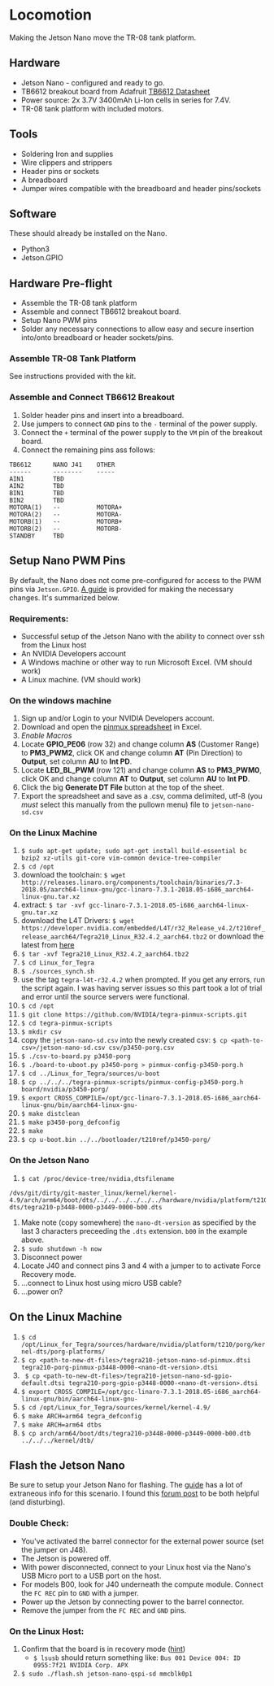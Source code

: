 # Locomotion

Making the Jetson Nano move the TR-08 tank platform.

## Hardware

* Jetson Nano - configured and ready to go.
* TB6612 breakout board from Adafruit [TB6612 Datasheet](resources/TB6612FNG_datasheet_en_20121101.pdf)
* Power source: 2x 3.7V 3400mAh Li-Ion cells in series for 7.4V.
* TR-08 tank platform with included motors.

## Tools

* Soldering Iron and supplies
* Wire clippers and strippers
* Header pins or sockets
* A breadboard
* Jumper wires compatible with the breadboard and header pins/sockets

## Software

These should already be installed on the Nano.

* Python3
* Jetson.GPIO

## Hardware Pre-flight

* Assemble the TR-08 tank platform
* Assemble and connect TB6612 breakout board.
* Setup Nano PWM pins
* Solder any necessary connections to allow easy and secure insertion into/onto breadboard or header sockets/pins.

### Assemble TR-08 Tank Platform

See instructions provided with the kit.

### Assemble and Connect TB6612 Breakout

1. Solder header pins and insert into a breadboard.
1. Use jumpers to connect `GND` pins to the `-` terminal of the power supply.
1. Connect the `+` terminal of the power supply to the `VM` pin of the breakout board.
1. Connect the remaining pins ass follows:

```
TB6612		NANO J41	OTHER
------		--------	-----
AIN1		TBD
AIN2		TBD
BIN1		TBD
BIN2		TBD
MOTORA(1)	--			MOTORA+
MOTORA(2)	--			MOTORA-
MOTORB(1)	--			MOTORB+
MOTORB(2)	--			MOTORB-
STANDBY		TBD
```

## Setup Nano PWM Pins

By default, the Nano does not come pre-configured for access to the PWM pins via `Jetson.GPIO`. [A guide](resources/customizing_the_jetson_nano_40-pin_expansion_header_v1.2.pdf) is provided for making the necessary changes. It's summarized below.

### Requirements:

* Successful setup of the Jetson Nano with the ability to connect over ssh from the Linux host
* An NVIDIA Developers account
* A Windows machine or other way to run Microsoft Excel. (VM should work)
* A Linux machine. (VM should work)


### On the windows machine

1. Sign up and/or Login to your NVIDIA Developers account.
1. Download and open the [pinmux spreadsheet](https://developer.nvidia.com/jetson-nano-pinmux) in Excel.
1. *Enable Macros*
1. Locate **GPIO_PE06** (row 32) and change column **AS** (Customer Range) to **PM3_PWM2**, click OK and change column **AT** (Pin Direction) to **Output**, set column **AU** to **Int PD**.
1. Locate **LED_BL_PWM** (row 121) and change column **AS** to **PM3_PWM0**, click OK and change column **AT** to **Output**, set column **AU** to **Int PD**.
1. Click the big **Generate DT File** button at the top of the sheet.
1. Export the spreadsheet and save as a .csv, comma delimited, utf-8 (you *must* select this manually from the pullown menu) file to `jetson-nano-sd.csv`

### On the Linux Machine
1. `$ sudo apt-get update; sudo apt-get install build-essential bc bzip2 xz-utils git-core vim-common device-tree-compiler`
1. `$ cd /opt`
1. download the toolchain: `$ wget http://releases.linaro.org/components/toolchain/binaries/7.3-2018.05/aarch64-linux-gnu/gcc-linaro-7.3.1-2018.05-i686_aarch64-linux-gnu.tar.xz`
1. extract: `$ tar -xvf gcc-linaro-7.3.1-2018.05-i686_aarch64-linux-gnu.tar.xz` 
1. download the L4T Drivers: `$ wget https://developer.nvidia.com/embedded/L4T/r32_Release_v4.2/t210ref_release_aarch64/Tegra210_Linux_R32.4.2_aarch64.tbz2` or download the latest from [here](https://developer.nvidia.com/embedded/linux-tegra)
1. `$ tar -xvf Tegra210_Linux_R32.4.2_aarch64.tbz2`
1. `$ cd Linux_for_Tegra`
1. `$ ./sources_synch.sh`
1. use the tag `tegra-l4t-r32.4.2` when prompted. If you get any errors, run the script again. I was having server issues so this part took a lot of trial and error until the source servers were functional.
1. `$ cd /opt`
1. `$ git clone https://github.com/NVIDIA/tegra-pinmux-scripts.git`
1. `$ cd tegra-pinmux-scripts`
1. `$ mkdir csv`
1. copy the `jetson-nano-sd.csv` into the newly created csv: `$ cp <path-to-csv>/jetson-nano-sd.csv csv/p3450-porg.csv`
1. `$ ./csv-to-board.py p3450-porg`
1. `$ ./board-to-uboot.py p3450-porg > pinmux-config-p3450-porg.h`
1. `$ cd ../Linux_for_Tegra/sources/u-boot`
1. `$ cp ../../../tegra-pinmux-scripts/pinmux-config-p3450-porg.h board/nvidia/p3450-porg/`
1. `$ export CROSS_COMPILE=/opt/gcc-linaro-7.3.1-2018.05-i686_aarch64-linux-gnu/bin/aarch64-linux-gnu-`
1. `$ make distclean`
1. `$ make p3450-porg_defconfig`
1. `$ make`
1. `$ cp u-boot.bin ../../bootloader/t210ref/p3450-porg/`

### On the Jetson Nano

1. `$ cat /proc/device-tree/nvidia,dtsfilename`

```
/dvs/git/dirty/git-master_linux/kernel/kernel-4.9/arch/arm64/boot/dts/../../../../../../hardware/nvidia/platform/t210/porg/kernel-dts/tegra210-p3448-0000-p3449-0000-b00.dts
```

1. Make note (copy somewhere) the `nano-dt-version` as specified by the last 3 characters preceeding the `.dts` extension. `b00` in the example above.
1. `$ sudo shutdown -h now`
1. Disconnect power
1. Locate J40 and connect pins 3 and 4 with a jumper to to activate Force Recovery mode.
1. ...connect to Linux host using micro USB cable?
1. ...power on?

## On the Linux Machine

1. `$ cd /opt/Linux_for_Tegra/sources/hardware/nvidia/platform/t210/porg/kernel-dts/porg-platforms/`
1. `$ cp <path-to-new-dt-files>/tegra210-jetson-nano-sd-pinmux.dtsi tegra210-porg-pinmux-p3448-0000-<nano-dt-version>.dtsi`
1. ` $ cp <path-to-new-dt-files>/tegra210-jetson-nano-sd-gpio-default.dtsi tegra210-porg-gpio-p3448-0000-<nano-dt-version>.dtsi`
1. `$ export CROSS_COMPILE=/opt/gcc-linaro-7.3.1-2018.05-i686_aarch64-linux-gnu/bin/aarch64-linux-gnu-`
1. `$ cd /opt/Linux_for_Tegra/sources/kernel/kernel-4.9/`1. `$ make ARCH=arm64 tegra_defconfig`1. `$ make ARCH=arm64 dtbs`
1. `$ cp arch/arm64/boot/dts/tegra210-p3448-0000-p3449-0000-b00.dtb ../../../kernel/dtb/`

## Flash the Jetson Nano

Be sure to setup your Jetson Nano for flashing. The [guide](https://docs.nvidia.com/jetson/archives/l4t-archived/l4t-322/index.html#page/Tegra%2520Linux%2520Driver%2520Package%2520Development%2520Guide%2Fflashing.html%23) has a lot of extraneous info for this scenario. I found this [forum post](https://forums.developer.nvidia.com/t/how-to-put-nvidia-jetson-nano-in-force-recovery-mode/80400) to be both helpful (and disturbing).

### Double Check:

* You've activated the barrel connector for the external power source (set the jumper on J48).
* The Jetson is powered off.
* With power disconnected, connect to your Linux host via the Nano's USB Micro port to a USB port on the host.
* For models B00, look for J40 underneath the compute module. Connect the `FC REC` pin to `GND` with a jumper.
* Power up the Jetson by connecting power to the barrel connector.
* Remove the jumper from the `FC REC` and `GND` pins.

### On the Linux Host:

1. Confirm that the board is in recovery mode ([hint](https://docs.nvidia.com/jetson/archives/l4t-archived/l4t-322/index.html#page/Tegra%2520Linux%2520Driver%2520Package%2520Development%2520Guide%2Fquick_start.html%23wwpID0E0TB0HA))
	* `$ lsusb` should return something like: `Bus 001 Device 004: ID 0955:7f21 NVIDIA Corp. APX` 
1. `$ sudo ./flash.sh jetson-nano-qspi-sd mmcblk0p1`